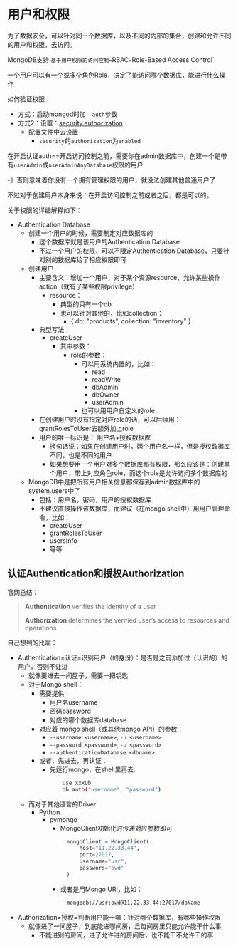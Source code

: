 # 用户和权限

为了数据安全，可以针对同一个数据库，以及不同的内部的集合，创建和允许不同的用户和权限，去访问。

MongoDB支持 `基于用户权限的访问控制=`RBAC`=`Role-Based Access Control`

一个用户可以有一个或多个角色Role，决定了能访问哪个数据库，能进行什么操作

如何验证权限：

* 方式：启动mongod时加`--auth`参数
* 方式2：设置：[security.authorization](https://docs.mongodb.com/manual/reference/configuration-options/#security.authorization)
  * 配置文件中去设置
    * `security`的`authorization`为`enabled`

在开启认证auth==开启访问控制之前，需要你在admin数据库中，创建一个是带有`userAdmin`或`userAdminAnyDatabase`权限的用户

-》否则意味着你没有一个拥有管理权限的用户，就没法创建其他普通用户了

不过对于创建用户本身来说：在开启访问控制之前或者之后，都是可以的。

关于权限的详细解释如下：

* Authentication Database
  * 创建一个用户的时候，需要制定对应数据库的
    * 这个数据库就是该用户的Authentication Database
    * 不过一个用户的权限，可以不限定Authentication Database，只要针对别的数据库给了相应权限即可
  * 创建用户
    * 主要含义：增加一个用户，对于某个资源resource，允许某些操作action（就有了某些权限privilege）
      * resource：
        * 典型的只有一个db
        * 也可以针对其他的，比如collection：
          * { db: "products", collection: "inventory" }
    * 典型写法：
      * createUser
        * 其中参数：
          * role的参数：
            * 可以用系统内置的，比如：
              * read
              * readWrite
              * dbAdmin
              * dbOwner
              * userAdmin
            * 也可以用用户自定义的role
    * 在创建用户时没有指定对应role的话，可以后续用：grantRolesToUser去额外加上role
    * 用户的唯一标识是： 用户名+授权数据库
      * 换句话说：如果在创建用户时，两个用户名一样，但是授权数据库不同，也是不同的用户
      * 如果想要用一个用户对多个数据库都有权限，那么应该是：创建单个用户，带上对应角色role，而这个role是允许访问多个数据库的
  * MongoDB中是把所有用户相关信息都保存到admin数据库中的system.users中了
    * 包括：用户名，密码，用户的授权数据库
    * 不建议直接操作该数据库，而建议（在mongo shell中）用用户管理命令，比如：
      * createUser
      * grantRolesToUser
      * usersInfo
      * 等等

## 认证Authentication和授权Authorization

官网总结：

> **Authentication** verifies the identity of a user
> 
> **Authorization** determines the verified user’s access to resources and operations

自己想到的比喻：

* Authentication=认证=识别用户（的身份）：是否是之前添加过（认识的）的用户，否则不让进
  * 就像要进去一间屋子，需要一把钥匙
  * 对于Mongo shell：
    * 需要提供：
      * 用户名username
      * 密码password
      * 对应的哪个数据库database
    * 对应着 mongo shell（或其他mongo API）的参数：
      * `--username <username>`, `-u <username>`
      * `--password <password>`, `-p <password>`
      * `--authenticationDatabase <dbname>`
    * 或者，先进去，再认证：
      * 先运行mongo，在shell里再去:
        ```bash
            use xxxDb
            db.auth("username", "password")
        ```
  * 而对于其他语言的Driver
    * Python
      * pymongo
        * MongoClient初始化时传递对应参数即可
          ```python
            mongoClient = MongoClient(
                host="11.22.33.44",
                port=27017,
                username="usr",
                password="pwd"
            )
          ```
        * 或者是用Mongo URI，比如：
          ```bash
            mongodb://usr:pwd@11.22.33.44:27017/dbName
          ```
* Authorization=授权=判断用户能干嘛：针对哪个数据库，有哪些操作权限
  * 就像进了一间屋子，到底能进哪间房，且每间房里只能允许能干什么事
    * 不能进别的房间，进了允许进的房间后，也不能干不允许干的事
